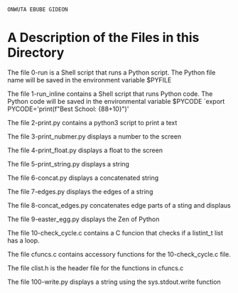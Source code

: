 ```
ONWUTA EBUBE GIDEON
```

# A Description of the Files in this Directory

The file 0-run is a Shell script that runs a Python script.
The Python file name will be saved in the environment variable $PYFILE


The file 1-run\_inline contains a Shell script that runs Python code.
The Python code will be saved in the environmental variable $PYCODE
`export PYCODE='print(f"Best School: {88+10}")'


The file 2-print.py contains a python3 script to print a text


The file 3-print_nubmer.py displays a number to the screen


The file 4-print_float.py displays a float to the screen


The file 5-print_string.py displays a string


The file 6-concat.py displays a concatenated string


The file 7-edges.py displays the edges of a string


The file 8-concat_edges.py concatenates edge parts of a sting and displaus


The file 9-easter_egg.py displays the Zen of Python


The file 10-check_cycle.c contains a C funcion that checks if a listint_t  list has a loop.


The file cfuncs.c contains accessory functions for the 10-check_cycle.c file.


The file clist.h is the header file for the functions in cfuncs.c


The file 100-write.py displays a string using the sys.stdout.write function



